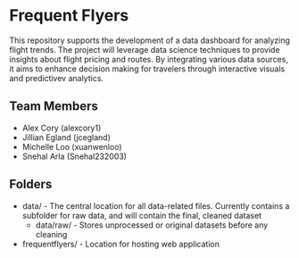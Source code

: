 # Frequent Flyers

This repository supports the development of a data dashboard for analyzing flight trends. The project will leverage data science techniques to provide insights about flight pricing and routes. By integrating various data sources, it aims to enhance decision making for travelers through interactive visuals and predictivev analytics.

  
## Team Members

* Alex Cory (alexcory1)
* Jillian Egland (jcegland)
* Michelle Loo (xuanwenloo)
* Snehal Arla (Snehal232003)

## Folders
* data/ - The central location for all data-related files. Currently contains a subfolder for raw data, and will contain the final, cleaned dataset
    * data/raw/ - Stores unprocessed or original datasets before any cleaning
* frequentflyers/ - Location for hosting web application 
